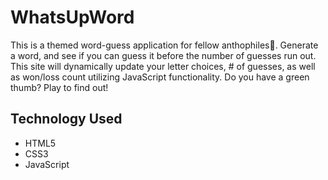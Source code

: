 # WhatsUpWord
This is a themed word-guess application for fellow anthophiles🌺. Generate a word, and see if you can guess it before the number of guesses run out. This site will dynamically update your letter choices, # of guesses, as well as won/loss count utilizing JavaScript functionality. Do you have a green thumb? Play to find out!

## Technology Used
* HTML5
* CSS3
* JavaScript

